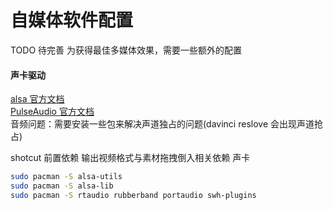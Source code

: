 # 自媒体软件配置

TODO 待完善
为获得最佳多媒体效果，需要一些额外的配置

#### 声卡驱动

[alsa 官方文档](https://wiki.archlinux.org/index.php/Advanced_Linux_Sound_Architecture)  
[PulseAudio 官方文档](https://wiki.archlinux.org/index.php/PulseAudio)  
音频问题：需要安装一些包来解决声道独占的问题(davinci reslove 会出现声道抢占)

shotcut 前置依赖 输出视频格式与素材拖拽倒入相关依赖
声卡

```bash
sudo pacman -S alsa-utils
sudo pacman -S alsa-lib
sudo pacman -S rtaudio rubberband portaudio swh-plugins
```

<!--  不确定是否需要的：
sudo pacman -S pulseaudio-alsa  #作为一个pulseaudio与alsa的bridge，可能解决了没有声音的问题
sudo pacman -S pulseaudio
sudo pacman -S pulseeffects
sudo pacman -S pulseaudio-jack -->

